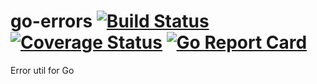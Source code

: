 # go-errors [![Build Status](https://travis-ci.com/pilagod/go-errors.svg?branch=master)](https://travis-ci.com/pilagod/go-errors) [![Coverage Status](https://coveralls.io/repos/github/pilagod/go-errors/badge.svg?branch=master)](https://coveralls.io/github/pilagod/go-errors?branch=master) [![Go Report Card](https://goreportcard.com/badge/github.com/pilagod/go-errors)](https://goreportcard.com/report/github.com/pilagod/go-errors)

Error util for Go
